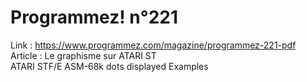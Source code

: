 # Programmez! n°221
Link : https://www.programmez.com/magazine/programmez-221-pdf<br>
Article : Le graphisme sur ATARI ST<br>
ATARI STF/E ASM-68k dots displayed Examples
